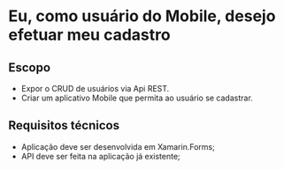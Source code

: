 # Eu, como usuário do Mobile, desejo efetuar meu cadastro

## Escopo

 - Expor o CRUD de usuários via Api REST.
 - Criar um aplicativo Mobile que permita ao usuário se cadastrar.

## Requisitos técnicos

 - Aplicação deve ser desenvolvida em Xamarin.Forms;
 - API deve ser feita na aplicação já existente;

